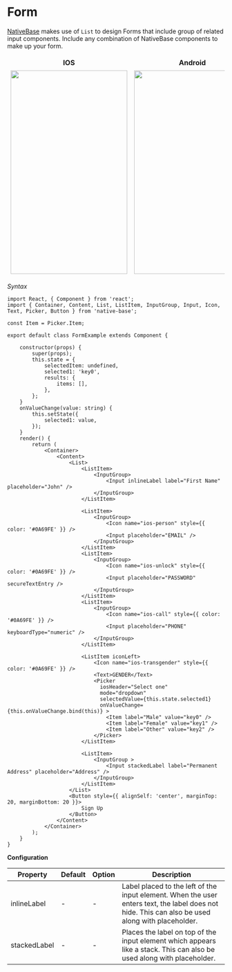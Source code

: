 # Form

[NativeBase](http://nativebase.io/) makes use of <code>List</code> to design Forms that include group of related input components. Include any combination of NativeBase components to make up your form.

<table>
  <thead>
    <tr style="border-style: hidden">
      <th style="border-style: hidden">IOS</th>
      <th>Android</th>
    </tr>
  </thead>
  <thead>
    <tr style="border-style: hidden">
      <th style="border-style: hidden"><img height="470" width="270" src="https://raw.githubusercontent.com/GeekyAnts/NativeBase-KitchenSink/0.5.13/Screenshots/iOS/form.png" alt="" /></th>
      <th><img height="470" width="270" src="https://raw.githubusercontent.com/GeekyAnts/NativeBase-KitchenSink/0.5.13/Screenshots/android/form.png" alt="" /></th>
    </tr>
  </thead>
</table>

*Syntax*

<pre class="line-numbers"><code class="language-jsx">import React, { Component } from 'react';
import { Container, Content, List, ListItem, InputGroup, Input, Icon, Text, Picker, Button } from 'native-base';
​
const Item = Picker.Item;

export default class FormExample extends Component {

    constructor(props) {
        super(props);
        this.state = {
            selectedItem: undefined,
            selected1: 'key0',
            results: {
                items: [],
            },
        };
    }
    onValueChange(value: string) {
        this.setState({
            selected1: value,
        });
    }
    render() {
        return (
            &lt;Container>
                &lt;Content>
                    &lt;List>
                        &lt;ListItem>
                            &lt;InputGroup>
                                &lt;Input inlineLabel label="First Name" placeholder="John" />
                            &lt;/InputGroup>
                        &lt;/ListItem>

                        &lt;ListItem>
                            &lt;InputGroup>
                                &lt;Icon name="ios-person" style=&#123;{ color: '#0A69FE' }} />
                                &lt;Input placeholder="EMAIL" />
                            &lt;/InputGroup>
                        &lt;/ListItem>
                        &lt;ListItem>
                            &lt;InputGroup>
                                &lt;Icon name="ios-unlock" style=&#123;{ color: '#0A69FE' }} />
                                &lt;Input placeholder="PASSWORD" secureTextEntry />
                            &lt;/InputGroup>
                        &lt;/ListItem>
                        &lt;ListItem>
                            &lt;InputGroup>
                                &lt;Icon name="ios-call" style=&#123;{ color: '#0A69FE' }} />
                                &lt;Input placeholder="PHONE" keyboardType="numeric" />
                            &lt;/InputGroup>
                        &lt;/ListItem>

                        &lt;ListItem iconLeft>
                            &lt;Icon name="ios-transgender" style=&#123;{ color: '#0A69FE' }} />
                            &lt;Text>GENDER&lt;/Text>
                            &lt;Picker
                              iosHeader="Select one"
                              mode="dropdown"
                              selectedValue={this.state.selected1}
                              onValueChange={this.onValueChange.bind(this)} >
                                &lt;Item label="Male" value="key0" />
                                &lt;Item label="Female" value="key1" />
                                &lt;Item label="Other" value="key2" />
                            &lt;/Picker>
                        &lt;/ListItem>

                        &lt;ListItem>
                            &lt;InputGroup >
                                &lt;Input stackedLabel label="Permanent Address" placeholder="Address" />
                            &lt;/InputGroup>
                        &lt;/ListItem>
                    &lt;/List>
                    &lt;Button style=&#123;{ alignSelf: 'center', marginTop: 20, marginBottom: 20 }}>
                        Sign Up
                    &lt;/Button>
                &lt;/Content>
            &lt;/Container>
        );
    }
}</code></pre>

**Configuration**

<table class = "table table-bordered">
        <thead>
            <tr>
                <th>Property</th>
                <th>Default</th>
                <th>Option</th>
                <th width="50%">
                    Description
                </th>
            </tr>
        </thead>
        <tbody>
            <tr>
                <td>inlineLabel</td>
                <td> - </td>
                <td> - </td>
                <td>
                    Label placed to the left of the input element. When the user enters text, the label does not hide. This can also be used along with placeholder.
                </td>
            </tr>
            <tr>
                <td>stackedLabel</td>
                <td> - </td>
                <td> - </td>
                <td>
                    Places the label on top of the input element which appears like a stack. This can also be used along with placeholder.
                </td>
            </tr>
        </tbody>
    </table>

